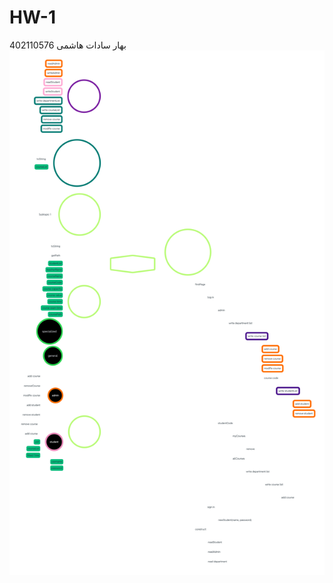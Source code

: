 # HW-1
بهار سادات هاشمی
402110576
![project diagram](https://github.com/Bhashemi2005/HW-1/blob/main/project%20diagram.png)